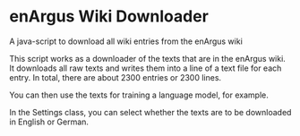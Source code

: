 # enArgus Wiki Downloader
A java-script to download all wiki entries from the enArgus wiki

This script works as a downloader of the texts that are in the enArgus wiki. It downloads all raw texts and writes them into a line of a text file for each entry. In total, there are about 2300 entries or 2300 lines. 

You can then use the texts for training a language model, for example. 

In the Settings class, you can select whether the texts are to be downloaded in English or German. 
